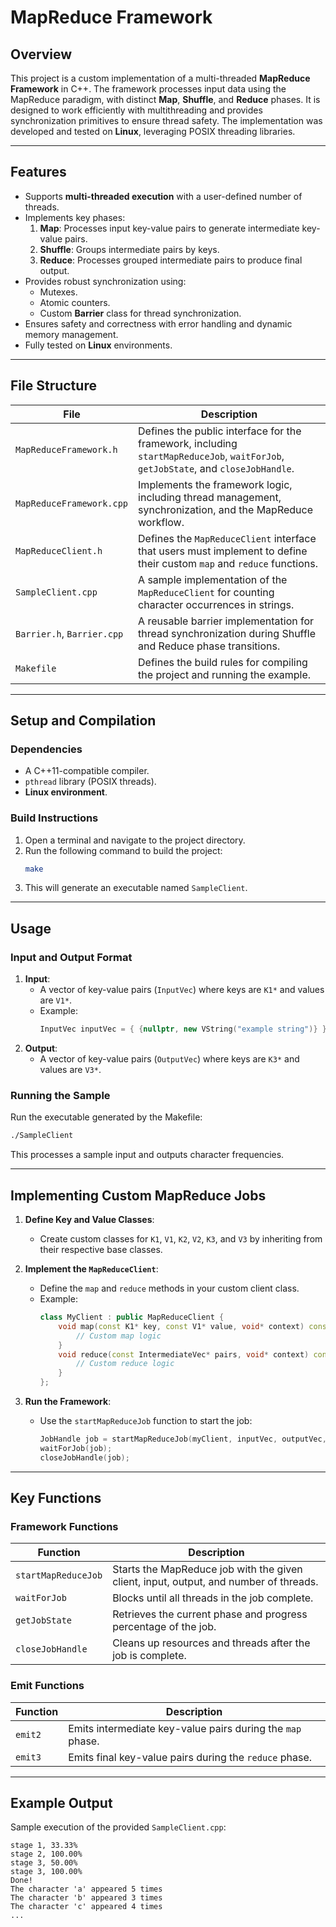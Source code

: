 # MapReduce Framework
## **Overview**
This project is a custom implementation of a multi-threaded **MapReduce Framework** in C++. The framework processes input data using the MapReduce paradigm, with distinct **Map**, **Shuffle**, and **Reduce** phases. It is designed to work efficiently with multithreading and provides synchronization primitives to ensure thread safety. The implementation was developed and tested on **Linux**, leveraging POSIX threading libraries.

---

## **Features**
- Supports **multi-threaded execution** with a user-defined number of threads.
- Implements key phases:
    1. **Map**: Processes input key-value pairs to generate intermediate key-value pairs.
    2. **Shuffle**: Groups intermediate pairs by keys.
    3. **Reduce**: Processes grouped intermediate pairs to produce final output.
- Provides robust synchronization using:
    - Mutexes.
    - Atomic counters.
    - Custom **Barrier** class for thread synchronization.
- Ensures safety and correctness with error handling and dynamic memory management.
- Fully tested on **Linux** environments.

---

## **File Structure**

| **File**                 | **Description**                                                                                                                                       |
|--------------------------|-------------------------------------------------------------------------------------------------------------------------------------------------------|
| `MapReduceFramework.h`   | Defines the public interface for the framework, including `startMapReduceJob`, `waitForJob`, `getJobState`, and `closeJobHandle`.                     |
| `MapReduceFramework.cpp` | Implements the framework logic, including thread management, synchronization, and the MapReduce workflow.                                            |
| `MapReduceClient.h`      | Defines the `MapReduceClient` interface that users must implement to define their custom `map` and `reduce` functions.                               |
| `SampleClient.cpp`       | A sample implementation of the `MapReduceClient` for counting character occurrences in strings.                                                      |
| `Barrier.h`, `Barrier.cpp` | A reusable barrier implementation for thread synchronization during Shuffle and Reduce phase transitions.                                          |
| `Makefile`               | Defines the build rules for compiling the project and running the example.                                                                           |

---

## **Setup and Compilation**

### **Dependencies**
- A C++11-compatible compiler.
- `pthread` library (POSIX threads).
- **Linux environment**.

### **Build Instructions**
1. Open a terminal and navigate to the project directory.
2. Run the following command to build the project:
   ```bash
   make
   ```
3. This will generate an executable named `SampleClient`.

---

## **Usage**

### **Input and Output Format**
1. **Input**:
    - A vector of key-value pairs (`InputVec`) where keys are `K1*` and values are `V1*`.
    - Example:
      ```cpp
      InputVec inputVec = { {nullptr, new VString("example string")} };
      ```
2. **Output**:
    - A vector of key-value pairs (`OutputVec`) where keys are `K3*` and values are `V3*`.

### **Running the Sample**
Run the executable generated by the Makefile:
```bash
./SampleClient
```
This processes a sample input and outputs character frequencies.

---

## **Implementing Custom MapReduce Jobs**

1. **Define Key and Value Classes**:
    - Create custom classes for `K1`, `V1`, `K2`, `V2`, `K3`, and `V3` by inheriting from their respective base classes.

2. **Implement the `MapReduceClient`**:
    - Define the `map` and `reduce` methods in your custom client class.
    - Example:
      ```cpp
      class MyClient : public MapReduceClient {
          void map(const K1* key, const V1* value, void* context) const override {
              // Custom map logic
          }
          void reduce(const IntermediateVec* pairs, void* context) const override {
              // Custom reduce logic
          }
      };
      ```

3. **Run the Framework**:
    - Use the `startMapReduceJob` function to start the job:
      ```cpp
      JobHandle job = startMapReduceJob(myClient, inputVec, outputVec, numThreads);
      waitForJob(job);
      closeJobHandle(job);
      ```

---

## **Key Functions**

### **Framework Functions**
| Function                | Description                                                                                           |
|-------------------------|-------------------------------------------------------------------------------------------------------|
| `startMapReduceJob`     | Starts the MapReduce job with the given client, input, output, and number of threads.                 |
| `waitForJob`            | Blocks until all threads in the job complete.                                                        |
| `getJobState`           | Retrieves the current phase and progress percentage of the job.                                      |
| `closeJobHandle`        | Cleans up resources and threads after the job is complete.                                           |

### **Emit Functions**
| Function  | Description                                                                                   |
|-----------|-----------------------------------------------------------------------------------------------|
| `emit2`   | Emits intermediate key-value pairs during the `map` phase.                                   |
| `emit3`   | Emits final key-value pairs during the `reduce` phase.                                       |

---

## **Example Output**

Sample execution of the provided `SampleClient.cpp`:
```
stage 1, 33.33%
stage 2, 100.00%
stage 3, 50.00%
stage 3, 100.00%
Done!
The character 'a' appeared 5 times
The character 'b' appeared 3 times
The character 'c' appeared 4 times
...
```